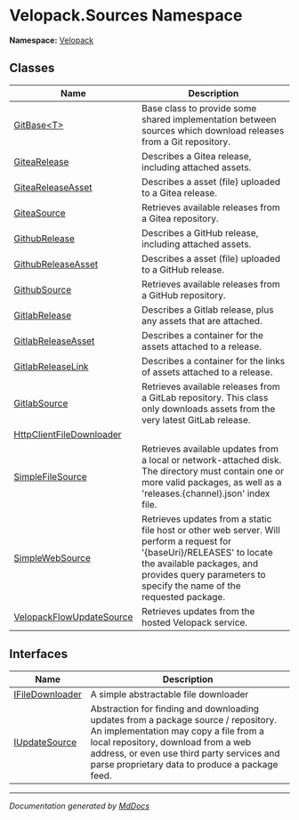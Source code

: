 ﻿<!--  
  <auto-generated>   
    The contents of this file were generated by a tool.  
    Changes to this file may be list if the file is regenerated  
  </auto-generated>   
-->

# Velopack.Sources Namespace

**Namespace:** [Velopack](../index.md)  

## Classes

| Name                                                          | Description                                                                                                                                                                                                                    |
| ------------------------------------------------------------- | ------------------------------------------------------------------------------------------------------------------------------------------------------------------------------------------------------------------------------ |
| [GitBase\<T\>](GitBase-1/index.md)                            | Base class to provide some shared implementation between sources which download releases from a Git repository.                                                                                                                |
| [GiteaRelease](GiteaRelease/index.md)                         |  Describes a Gitea release, including attached assets.                                                                                                                                                                         |
| [GiteaReleaseAsset](GiteaReleaseAsset/index.md)               |  Describes a asset (file) uploaded to a Gitea release.                                                                                                                                                                         |
| [GiteaSource](GiteaSource/index.md)                           | Retrieves available releases from a Gitea repository.                                                                                                                                                                          |
| [GithubRelease](GithubRelease/index.md)                       |  Describes a GitHub release, including attached assets.                                                                                                                                                                        |
| [GithubReleaseAsset](GithubReleaseAsset/index.md)             |  Describes a asset (file) uploaded to a GitHub release.                                                                                                                                                                        |
| [GithubSource](GithubSource/index.md)                         | Retrieves available releases from a GitHub repository.                                                                                                                                                                         |
| [GitlabRelease](GitlabRelease/index.md)                       | Describes a Gitlab release, plus any assets that are attached.                                                                                                                                                                 |
| [GitlabReleaseAsset](GitlabReleaseAsset/index.md)             | Describes a container for the assets attached to a release.                                                                                                                                                                    |
| [GitlabReleaseLink](GitlabReleaseLink/index.md)               | Describes a container for the links of assets attached to a release.                                                                                                                                                           |
| [GitlabSource](GitlabSource/index.md)                         | Retrieves available releases from a GitLab repository. This class only downloads assets from the very latest GitLab release.                                                                                                   |
| [HttpClientFileDownloader](HttpClientFileDownloader/index.md) |                                                                                                                                                                                                                                |
| [SimpleFileSource](SimpleFileSource/index.md)                 | Retrieves available updates from a local or network\-attached disk. The directory must contain one or more valid packages, as well as a 'releases.{channel}.json' index file.                                                  |
| [SimpleWebSource](SimpleWebSource/index.md)                   | Retrieves updates from a static file host or other web server.  Will perform a request for '{baseUri}\/RELEASES' to locate the available packages, and provides query parameters to specify the name of the requested package. |
| [VelopackFlowUpdateSource](VelopackFlowUpdateSource/index.md) | Retrieves updates from the hosted Velopack service.                                                                                                                                                                            |

## Interfaces

| Name                                        | Description                                                                                                                                                                                                                                                          |
| ------------------------------------------- | -------------------------------------------------------------------------------------------------------------------------------------------------------------------------------------------------------------------------------------------------------------------- |
| [IFileDownloader](IFileDownloader/index.md) | A simple abstractable file downloader                                                                                                                                                                                                                                |
| [IUpdateSource](IUpdateSource/index.md)     | Abstraction for finding and downloading updates from a package source \/ repository. An implementation may copy a file from a local repository, download from a web address,  or even use third party services and parse proprietary data to produce a package feed. |

___

*Documentation generated by [MdDocs](https://github.com/ap0llo/mddocs)*
